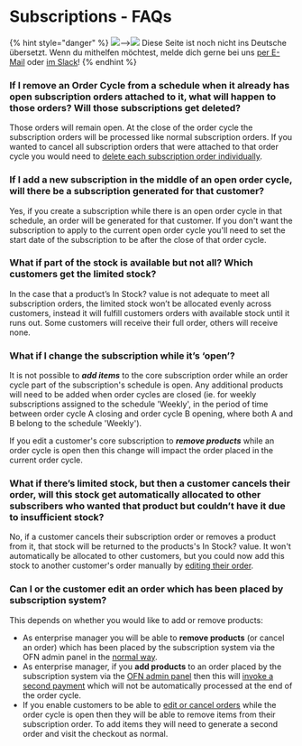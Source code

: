 # Subscriptions - FAQs

{% hint style="danger" %}
![](https://firebasestorage.googleapis.com/v0/b/gitbook-28427.appspot.com/o/assets%2F-L9rgk4wEweX_zxXIzmW%2F-LpeYcYHvFT89zDzVlG4%2F-LpeZq2i0oaAbNYfYfu5%2FCapture%20du%202019-09-26%2000-38-19.png?alt=media&token=aef3eea2-4d60-4d24-99ec-6edbda36b45c)--&gt;​![](https://firebasestorage.googleapis.com/v0/b/gitbook-28427.appspot.com/o/assets%2F-L9rgk4wEweX_zxXIzmW%2F-MdHZQzZkj-9uNA4c3qD%2F-MdIF6yxdsNWC5BK3awW%2FFlagge%20Deutschland.jpg?alt=media&token=9bbe895b-2aa1-40da-8221-01fb74558b92) Diese Seite ist noch nicht ins Deutsche übersetzt. Wenn du mithelfen möchtest, melde dich gerne bei uns [per E-Mail](mailto:konrad@openfoodnetwork.de) oder [im Slack](https://join.slack.com/t/openfoodnetwork/shared_invite/zt-9sjkjdlu-r02kUMP1zbrTgUhZhYPF~A)!
{% endhint %}

### **If I remove an Order Cycle from a schedule when it already has open subscription orders attached to it, what will happen to those orders? Will those subscriptions get deleted?**

Those orders will remain open. At the close of the order cycle the subscription orders will be processed like normal subscription orders. If you wanted to cancel all subscription orders that were attached to that order cycle you would need to [delete each subscription order individually](subscriptions-creating-and-managing-orders.md#edit-a-customers-subscription).

### **If I add a new subscription in the middle of an open order cycle, will there be a subscription generated for that customer?**

Yes, if you create a subscription while there is an open order cycle in that schedule, an order will be generated for that customer. If you don't want the subscription to apply to the current open order cycle you'll need to set the start date of the subscription to be after the close of that order cycle.

### **What if part of the stock is available but not all? Which customers get the limited stock?**

In the case that a product’s In Stock? value is not adequate to meet all subscription orders, the limited stock won’t be allocated evenly across customers, instead it will fulfill customers orders with available stock until it runs out. Some customers will receive their full order, others will receive none.

### **What if I change the subscription while it’s ‘open’?**

It is not possible to _**add items**_ to the core subscription order while an order cycle part of the subscription's schedule is open.  Any additional products will need to be added when order cycles are closed \(ie. for weekly subscriptions assigned to the schedule 'Weekly', in the period of time between order cycle A closing and order cycle B opening, where both A and B belong to the schedule 'Weekly'\).

If you edit a customer's core subscription to _**remove products**_ while an order cycle is open then this change will impact the order placed in the current order cycle. 

### **What if there’s limited stock, but then a customer cancels their order, will this stock get automatically allocated to other subscribers who wanted that product but couldn’t have it due to insufficient stock?**

No, if a customer cancels their subscription order or removes a product from it, that stock will be returned to the products's In Stock? value. It won't automatically be allocated to other customers, but you could now add this stock to another customer's order manually by [editing their order](../orders/view-orders.md#editing-an-order).

### **Can I or the customer edit an order which has been placed by subscription system?**

This depends on whether you would like to add or remove products:

* As enterprise manager you will be able to **remove products** \(or cancel an order\) which has been placed by the subscription system via the OFN admin panel in the [normal way](../orders/view-orders.md#editing-an-order).
* As enterprise manager, if you **add products** to an order placed by the subscription system via the [OFN admin panel](../orders/view-orders.md#editing-an-order) then this will [invoke a second payment](../orders/refunds-and-adjusting-payments.md#collecting-additional-payments) which will not be automatically processed at the end of the order cycle.
* If you enable customers to be able to [edit or cancel orders](../enterprise-profile/enterprise-settings.md#shop-preferences) while the order cycle is open then they will be able to remove items from their subscription order.  To add items they will need to generate a second order and visit the checkout as normal.



